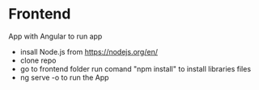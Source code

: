 # Frontend
App with Angular
to run app 
 - insall Node.js  from https://nodejs.org/en/ 
 - clone repo 
 - go to frontend folder run comand "npm install" to install  libraries files 
 - ng serve -o to run the App
